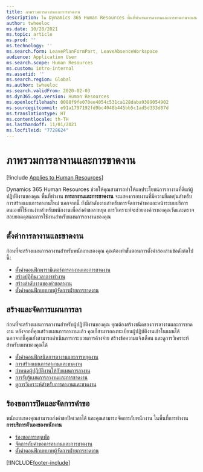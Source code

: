 ```yaml
---
title: ภาพรวมการลางานและการขาดงาน
description: ใน Dynamics 365 Human Resources พื้นที่ทำงานการลางานและการขาดงานจะแสดงกรอบงานที่มีความยืดหยุ่นสำหรับการสร้างแผนการลางานใหม่
author: twheeloc
ms.date: 10/28/2021
ms.topic: article
ms.prod: ''
ms.technology: ''
ms.search.form: LeavePlanFormPart, LeaveAbsenceWorkspace
audience: Application User
ms.search.scope: Human Resources
ms.custom: intro-internal
ms.assetid: ''
ms.search.region: Global
ms.author: twheeloc
ms.search.validFrom: 2020-02-03
ms.dyn365.ops.version: Human Resources
ms.openlocfilehash: 0088f9fe070ee4054c531ca128daba9389054902
ms.sourcegitcommit: e91a1797192fd9bc4048b445bb5c1ad5d333d87d
ms.translationtype: HT
ms.contentlocale: th-TH
ms.lasthandoff: 11/01/2021
ms.locfileid: "7728624"
---
```

# <a name="leave-and-absence-overview"></a>ภาพรวมการลางานและการขาดงาน

[!include [Applies to Human Resources](../includes/applies-to-hr.md)]

Dynamics 365 Human Resources ช่วยให้คุณสามารถทำให้ผลประโยชน์การลางานที่ดีแก่ผู้ปฏิบัติงานของคุณ พื้นที่ทำงาน **การลางานและการขาดงาน** จะแสดงกรอบงานที่มีความยืดหยุ่นสำหรับการสร้างแผนการลางานใหม่ นอกจากนี้ ยังมีลำดับงานสำหรับการจัดการคำขอและหน้าระบบบริการตนเองที่ใช้งานง่ายสำหรับพนักงานเพื่อส่งคำขอลาหยุด การวิเคราะห์จะช่วยองค์กรของคุณวัดและตรวจสอบยอดดุลและการใช้งานสำหรับแผนการลางานของคุณ

## <a name="set-up-leave-and-absence"></a>ตั้งค่าการลางานและขาดงาน

ก่อนที่จะสร้างแผนการลางานสำหรับพนักงานของคุณ คุณต้องทำขั้นตอนการตั้งค่าสองสามข้อดังต่อไปนี้:

- [ตั้งค่าคอนฟิกพารามิเตอร์การลางานและการขาดงาน](hr-leave-and-absence-parameters.md)
- [สร้างปฏิทินเวลาการทำงาน](hr-leave-and-absence-working-time-calendar.md)
- [สร้างลำดับงานของคำขอลางาน](hr-leave-and-absence-workflow.md)
- [ตั้งค่าคอนฟิกบทบาทผู้จัดการฝ่ายการขาดงาน](hr-configure-absence-manager.md)

## <a name="create-and-manage-leave-plans"></a>สร้างและจัดการแผนการลา

ก่อนที่จะสร้างแผนการลางานสำหรับผู้ปฏิบัติงานของคุณ คุณต้องสร้างชนิดของการลางานและการขาดงาน หลังจากที่คุณสร้างแผนการลางานแล้ว คุณก็สามารถลงทะเบียนผู้ปฏิบัติงานเข้าในแผนได้ นอกจากนี้คุณยังสามารถดำเนินการกระบวนการค้างจ่าย สร้างข้อความแจ้งเตือน และดูการวิเคราะห์สำหรับแผนของคุณได้

- [ตั้งค่าคอนฟิกชนิดการลางานและการหยุดงาน](hr-leave-and-absence-types.md)
- [การสร้างแผนการลางานและขาดงาน](hr-leave-and-absence-plans.md)
- [กำหนดผู้ปฏิบัติงานให้กับแผนการลางาน](hr-leave-and-absence-enroll.md)
- [การรับรู้แผนการลางานและการขาดงาน](hr-leave-and-absence-accrue.md)
- [ดูการวิเคราะห์สำหรับการลางานและขาดงาน](hr-leave-and-absence-analytics.md)

## <a name="request-time-off-and-manage-requests"></a>ร้องขอการปิดและจัดการคำขอ

พนักงานของคุณสามารถส่งคำขอปิดเวลาได้ และคุณสามารถจัดการกับพนักงาน ในพื้นที่การทำงาน **การบริการตัวเองของพนักงาน**

- [ร้องขอการหยุดพัก](hr-employee-self-service-request-time-off.md)
- [จัดการกับคำขอการลางานและการขาดงาน](hr-employee-self-service-manage-requests.md)
- [ตั้งค่าคอนฟิกบทบาทผู้จัดการฝ่ายการขาดงาน](hr-configure-absence-manager.md)



[!INCLUDE[footer-include](../includes/footer-banner.md)]
